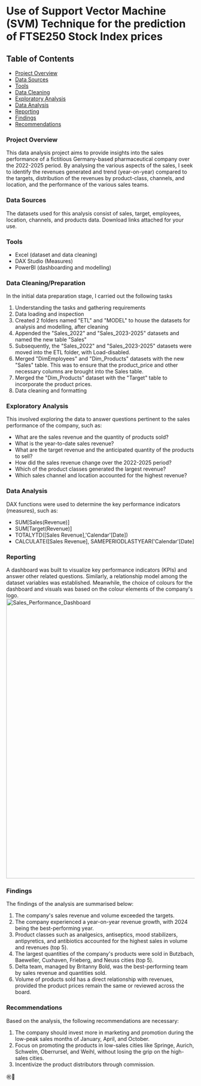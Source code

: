 # Use of Support Vector Machine (SVM) Technique for the prediction of FTSE250 Stock Index prices

## Table of Contents
- [Project Overview](#project-overview)
- [Data Sources](#data-sources)
- [Tools](#tools)
- [Data Cleaning](#data-cleaning)
- [Exploratory Analysis](#exploratory-analysis)
- [Data Analysis](#data-analysis)
- [Reporting](#reporting)
- [Findings](#findings)
- [Recommendations](#recommendations)
  
###  Project Overview
This data analysis project aims to provide insights into the sales performance of a fictitious Germany-based pharmaceutical company over the 2022-2025 period. By analysing the various aspects of the sales, I seek to identify the revenues generated and trend (year-on-year) compared to the targets, distribution of the revenues by product-class, channels, and location, and the performance of the various sales teams. 

### Data Sources
The datasets used for this analysis consist of sales, target, employees, location, channels, and products data. Download links attached for your use.

### Tools
- Excel (dataset and data cleaning) 
- DAX Studio (Measures)
- PowerBI (dashboarding and modelling)

### Data Cleaning/Preparation
  In the initial data preparation stage, I carried out the following tasks
  1. Understanding the tasks and gathering requirements
  2. Data loading and inspection
  3. Created 2 folders named "ETL" and "MODEL" to house the datasets for analysis and modelling, after cleaning
  4. Appended the "Sales_2022" and "Sales_2023-2025" datasets and named the new table "Sales"
  5. Subsequently, the "Sales_2022" and "Sales_2023-2025" datasets were moved into the ETL folder, with Load-disabled.
  6. Merged "DimEmployees" and "Dim_Products" datasets with the new "Sales" table. This was to ensure that the product_price and other necessary columns are brought into the Sales table.
  7. Merged the "Dim_Products" dataset with the "Target" table to incorporate the product prices.
  8. Data cleaning and formatting

### Exploratory Analysis
This involved exploring the data to answer questions pertinent to the sales performance of the company, such as:
 - What are the sales revenue and the quantity of products sold?
 - What is the year-to-date sales revenue?
 - What are the target revenue and the anticipated quantity of the products to sell?
 - How did the sales revenue change over the 2022-2025 period?
 - Which of the product classes generated the largest revenue?
 - Which sales channel and location accounted for the highest revenue?

### Data Analysis
DAX functions were used to determine the key performance indicators (measures), such as:
- SUM[Sales(Revenue)]
- SUM[Target(Revenue)]
- TOTALYTD([Sales Revenue],'Calendar'[Date])
- CALCULATE([Sales Revenue], SAMEPERIODLASTYEAR('Calendar'[Date]

### Reporting
A dashboard was built to visualize key performance indicators (KPIs) and answer other related questions. Similarly, a relationship model among the dataset variables was established. Meanwhile, the choice of colours for the dashboard and visuals was based on the colour elements of the company's logo.
<img width="1300" height="746" alt="Sales_Performance_Dashboard" src="https://github.com/user-attachments/assets/7b94a13e-1ace-4151-bbe7-f796c9f7d4c9" />

### Findings
The findings of the analysis are summarised below:
  1. The company's sales revenue and volume exceeded the targets.
  2. The company experienced a year-on-year revenue growth, with 2024 being the best-performing year. 
  3.  Product classes such as analgesics, antiseptics, mood stabilizers, antipyretics, and antibiotics accounted for the highest sales in volume and revenues (top 5).
  4. The largest quantities of the company's products were sold in Butzbach, Baeweller, Cuxhaven, Frieberg, and Neuss cities (top 5).
  5.  Delta team, managed by Britanny Bold, was the best-performing team by sales revenue and quantities sold.
  6.  Volume of products sold has a direct relationship with revenues, provided the product prices remain the same or reviewed across the board.

### Recommendations
Based on the analysis, the following recommendations are necessary:
 1. The company should invest more in marketing and promotion during the low-peak sales months of January, April, and October.
 2. Focus on promoting the products in low-sales cities like Springe, Aurich, Schwelm, Oberrursel, and Weihl, without losing the grip on the high-sales cities.
 3. Incentivize the product distributors through commission.
    
㊗️🥇

